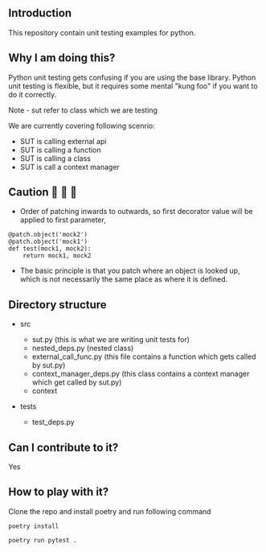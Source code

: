 ## Introduction
This repository contain unit testing examples for python.

## Why I am doing this?
Python unit testing gets confusing if you are using the base library. Python unit testing is flexible, but it requires some mental "kung foo" if you want to do it correctly. 

Note - sut refer to class which we are testing

We are currently covering following scenrio:

- SUT is calling external api
- SUT is calling a function
- SUT is calling a class
- SUT is call a context manager 

## Caution :triangular_flag_on_post: :triangular_flag_on_post: :triangular_flag_on_post:

- Order of patching inwards to outwards, so first decorator value will be applied to first parameter, 

```
@patch.object('mock2')
@patch.object('mock1')
def test(mock1, mock2):
    return mock1, mock2
```

- The basic principle is that you patch where an object is looked up, which is not necessarily the same place as where it is defined.

## Directory structure


* src
    * sut.py (this is what we are writing unit tests for)
    * nested_deps.py (nested class)
    * external_call_func.py (this file contains a function which gets called by sut.py)
    * context_manager_deps.py (this class contains a context manager which get called by sut.py)
    * context 

* tests
    * test_deps.py 

## Can I contribute to it? 
Yes

## How to play with it?

Clone the repo and install poetry and run following command

```
poetry install
```

```
poetry run pytest .
```


